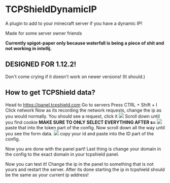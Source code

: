 # TCPShieldDynamicIP
A plugin to add to your minecraft server if you have a dynamic IP!

Made for some server owner friends

**Currently spigot-paper only because waterfall is being a piece of shit and not working in intellij.**

## DESIGNED FOR 1.12.2!
Don't come crying if it doesn't work on newer versions! (It should.)

## How to get TCPShield data?

Head to https://panel.tcpshield.com
Go to servers
Press CTRL + Shift + I
Click network
Now as its recording the network requests, change the ip as you would normally.
You should see a request, click it <img src="https://i.imgur.com/DEdFhAV.png">
Scroll down until you find cookie **MAKE SURE TO ONLY SELECT EVERYTHING AFTER s=** <img src="https://i.imgur.com/2eXjZzq.png"> paste that into the token part of the config.
Now scroll down all the way until you see the form data. <img src="https://i.imgur.com/EO2oRZN.png"> copy your id and paste into the ID part of the config.

Now you are done with the panel part! Last thing is change your domain in the config to the exact domain in your tcpshield panel.

Now you can test it! Change the ip in the panel to something that is not yours and restart the server. After its done starting the ip in tcpshield should be the same as your current ip address!
